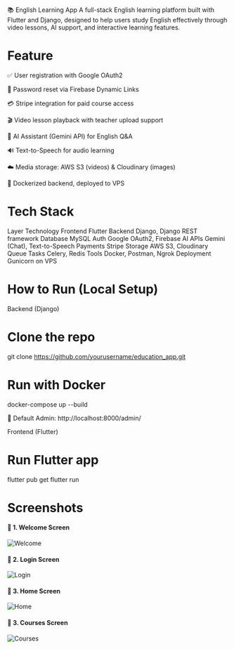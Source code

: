 📚 English Learning App
A full-stack English learning platform built with Flutter and Django, designed to help users study English effectively through video lessons, AI support, and interactive learning features.

# Feature
✅ User registration with Google OAuth2

🔐 Password reset via Firebase Dynamic Links

💳 Stripe integration for paid course access

🎬 Video lesson playback with teacher upload support

🤖 AI Assistant (Gemini API) for English Q&A

🔊 Text-to-Speech for audio learning

☁️ Media storage: AWS S3 (videos) & Cloudinary (images)

🐳 Dockerized backend, deployed to VPS

# Tech Stack
Layer	Technology
Frontend	Flutter
Backend	Django, Django REST framework
Database	MySQL
Auth	Google OAuth2, Firebase
AI APIs	Gemini (Chat), Text-to-Speech
Payments	Stripe
Storage	AWS S3, Cloudinary
Queue Tasks	Celery, Redis
Tools	Docker, Postman, Ngrok
Deployment	Gunicorn on VPS

# How to Run (Local Setup)
Backend (Django)
# Clone the repo
git clone https://github.com/yourusername/education_app.git

# Run with Docker
docker-compose up --build

🔗 Default Admin:
http://localhost:8000/admin/

Frontend (Flutter)
# Run Flutter app
flutter pub get
flutter run

# Screenshots
#### 📘 1. Welcome Screen
![Welcome](demo/welcome.png)
#### 📘 2. Login Screen
![Login](demo/login.png)
#### 📘 3. Home Screen
![Home](demo/home.png)
#### 📘 3. Courses Screen
![Courses](demo/courses.png)



